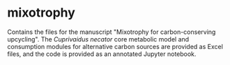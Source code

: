 # mixotrophy

Contains the files for the manuscript "Mixotrophy for carbon-conserving upcycling". The *Cuprivaidus necator* core metabolic model and consumption modules for alternative carbon sources are provided as Excel files, and the code is provided as an annotated Jupyter notebook.
